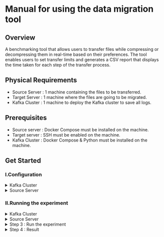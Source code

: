 
# Manual for using the data migration tool 

## Overview
A benchmarking tool that allows users to transfer files while compressing or decompressing them in real-time based on their preferences. The tool enables users to set transfer limits and generates a CSV report that displays the time taken for each step of the transfer process.

## Physical Requirements
- Source Server : 1 machine containing the files to be transferred.
- Target Server : 1 machine where the files are going to be migrated.
- Kafka Cluster : 1 machine to deploy the Kafka cluster to save all logs.


## Prerequisites
- Source server : Docker Compose must be installed on the machine.
- Target server : SSH must be enabled on the machine. 
- Kafka Cluster : Docker Compose & Python must be installed on the machine.


 ## Get Started

### I.Configuration
<details><summary> Kafka Cluster</summary>
<br />
<p> 1. Download deployment/reporter.</p>
<p> 2. Edit deployment/reporter/kafka cluster/docker-compose.yml :
 <br/>  <br/>
   In docker compose change these environment variables by changing 192.168.122.230 with your machine's public ip address.
   KAFKA_ADVERTISED_LISTENERS: INTERNAL://kafka1:19092,EXTERNAL://192.168.122.230:9092,DOCKER://host.docker.internal:29092
   KAFKA_JMX_HOSTNAME: 192.168.122.230.</p>
<p>3. pip install -r deployment/reporter/requirements.txt </p>
</details>

<details><summary> Source Server</summary>
<br />
<p>1. Download deployment/sourceserver</p>
<p>2. Save all files you want to migrate in deployment/sourceserver/data</p>
<p>3. Choose the right configuration for the experiment.
   <br />
   In this step, you'll edit the deployment/sourceserver/configs/config.ini file in the configs folder.

### **[targetServer]**  
Here you save all SSH credentials of the remote server where to migrate the files

&nbsp; &nbsp; - **host** : hostname / IP address of the server<br />
&nbsp; &nbsp; - **username** : username of the server<br />
&nbsp; &nbsp; - **password** : password of the server<br />
&nbsp; &nbsp; - **dataFolder_path** : folder where files are going to be stored on the remote server <br /> 
&nbsp; &nbsp;( path should always end with / )<br />

### **[sourceServer]**  
The migration tool is going to be running on the localServer, But we need the password for this server  to run some sudo commands

&nbsp; &nbsp; - **password** : password to run sudo command<br />
&nbsp; &nbsp; - **dataFolder_path** : folder where files that are going to be migrated are savedb (path should always end with /).<br /> 
&nbsp; &nbsp;This value should always be data/ since you're saving your files in that folder as specified in step 1.
  
### **[experiment]** 


&nbsp; &nbsp; - **numberOfExperiments** : how many times each experiment is repeated with the same configuration ( for the accuracy of the results ).

&nbsp; &nbsp; - **files** = file1,file2,file3 :  only provide the names of the files. These files must be stored in the data folder specified above.

&nbsp; &nbsp; - **limits** = 1,10,1024 : limits should be in bytes 

&nbsp; &nbsp; - **compressionTypes** = None,lz4,gzip : compression types can be None, lz4 and gzip

&nbsp; &nbsp; - **streams** = 1,2,3 : the number of streams that files will be migrated over

&nbsp; &nbsp; - **logginId** =  : Id used when logging everything about experiments, if kept empty a new id will be created

 #### Note : all combinations of the 3 above variables will be executed as different experiments.
</p>
</details>

### II.Running the experiment 
<details><summary> Kafka Cluster</summary>
<br />
<p> 1. Change Directory ; use the 'cd' command to change your working directory to deployment/reporter/kafka cluster.</p>
<p> 2. run ```console
foo@bar:~$ whoami
foo
``` </p>
<p>3. pip </p>
</details>

<details><summary> Source Server</summary>
<br />
<p>1. Download </p>
<p>2. Save </p>

</details>

<details><summary> Step 3 : Run the experiment</summary>

Now everything is ready. 
Go to the root directory of the project and launch this command 
```docker

docker run --privileged --memory="0" --cpus="0" -v "$(pwd)"/data:/app/data -v "$(pwd)"/configs:/app/configs -v "$(pwd)"/output:/app/output fareshamouda/datamigrationbenchmarkingtool

```

this code will run the container with unlimited resources amd launch the experiment.
</details>

<details><summary> Step 4 : Result</summary>

The result of the experiment will be found in output folder in a CSV format file.

</details>
